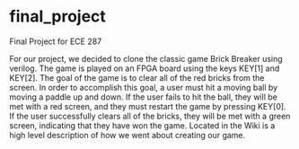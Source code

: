 # final_project
Final Project for ECE 287

For our project, we decided to clone the classic game Brick Breaker using verilog. The game is played on an FPGA board using the keys KEY[1] and KEY[2]. The goal of the game is to clear all of the red bricks from the screen. In order to accomplish this goal, a user must hit a moving ball by moving a paddle up and down. If the user fails to hit the ball, they will be met with a red screen, and they must restart the game by pressing KEY[0]. If the user successfully clears all of the bricks, they will be met with a green screen, indicating that they have won the game. Located in the Wiki is a high level description of how we went about creating our game.
